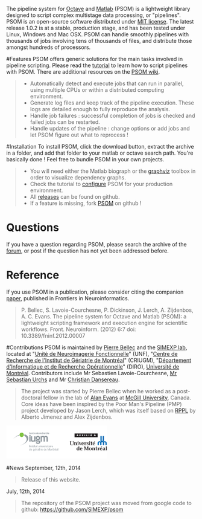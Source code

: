 The pipeline system for [Octave](http://www.gnu.org/software/octave/) and [Matlab](http://www.mathworks.com/) (PSOM) is a lightweight library designed to script complex multistage data processing, or "pipelines". PSOM is an open-source software distributed under [MIT license](http://opensource.org/licenses/MIT). The latest release  1.0.2 is at a stable, production stage, and has been tested under Linux, Windows and Mac OSX. PSOM can handle smoothly pipelines with thousands of jobs involving tens of thousands of files, and distribute those amongst hundreds of processors. 

#Features
PSOM offers generic solutions for the main tasks involved in pipeline scripting. Please read the [tutorial](how_to_use_psom.html) to learn how to script pipelines with PSOM. There are additional resources on the [PSOM wiki](https://github.com/SIMEXP/psom/wiki).
 
> * Automatically detect and execute jobs that can run in parallel, using multiple CPUs or within a distributed computing environment.
> * Generate log files and keep track of the pipeline execution. These logs are detailed enough to fully reproduce the analysis.
> * Handle job failures : successful completion of jobs is checked and failed jobs can be restarted.
> * Handle updates of the pipeline : change options or add jobs and let PSOM figure out what to reprocess !

#Installation
To install PSOM, click the download button, extract the archive in a folder, and add that folder to your matlab or octave search path. 
You're basically done ! Feel free to bundle PSOM in your own projects.
> * You will need either the Matlab biograph or the [graphviz](http://www.graphviz.org/) toolbox in order to visualize dependency graphs.
> * Check the tutorial to [configure](psom_configuration.html) PSOM for your production environment.
> * All [releases](https://github.com/SIMEXP/psom/releases) can be found on github.
> * If a feature is missing, fork [PSOM](https://github.com/SIMEXP/psom) on github !

# Questions
If you have a question regarding PSOM, please search the archive of the [forum](http://www.nitrc.org/forum/forum.php?forum_id=1316), or post if the question has not yet been addressed before. 

# Reference
If you use PSOM in a publication, please consider citing the companion [paper](http://www.frontiersin.org/neuroinformatics/10.3389/fninf.2012.00007/abstract), published in Frontiers in Neuroinformatics.
>P. Bellec, S. Lavoie-Courchesne, P. Dickinson, J. Lerch, A. Zijdenbos, A. C. Evans. The pipeline system for Octave and Matlab (PSOM): a lightweight scripting framework and execution engine for scientific workflows. Front. Neuroinform. (2012) 6:7 doi: 10.3389/fninf.2012.00007

#Contributions
PSOM is maintained by [Pierre Bellec](http://simexp-lab.org/brainwiki/doku.php?id=pierrebellec) and the [SIMEXP lab](http://simexp-lab.org), located at "[Unité de Neuroimagerie Fonctionnelle](http://www.unf-montreal.ca/)" (UNF), "[Centre de Recherche de l'Institut de Gériatrie de Montréal](http://www.criugm.qc.ca/)" (CRIUGM), "[Département d'Informatique et de Recherche Opérationnelle](http://www.iro.umontreal.ca/)" (DIRO), [Université de Montréal](http://www.umontreal.ca/). Contributors include Mr Sebastien Lavoie-Courchesne, [Mr Sebastian Urchs](https://github.com/surchs) and Mr [Christian Dansereau](https://github.com/cdansereau).
>The project was started by Pierre Bellec when he worked as a post-doctoral fellow in the lab of [Alan Evans](http://www.bic.mni.mcgill.ca/~alan/) at [McGill University](http://www.mcgill.ca/), Canada. 
>Core ideas have been inspired by the Poor Man's Pipeline (PMP) project developed by Jason Lerch, which was itself based on [RPPL](http://www.bic.mni.mcgill.ca/~jason/rppl/rppl.html) by Alberto Jimenez and Alex Zijdenbos. 

![UDM and CRIUGM](logos_criugm_udm.png)

#News
September, 12th, 2014
>Release of this website.

July, 12th, 2014
>The repository of the PSOM project was moved from google code to github: https://github.com/SIMEXP/psom
